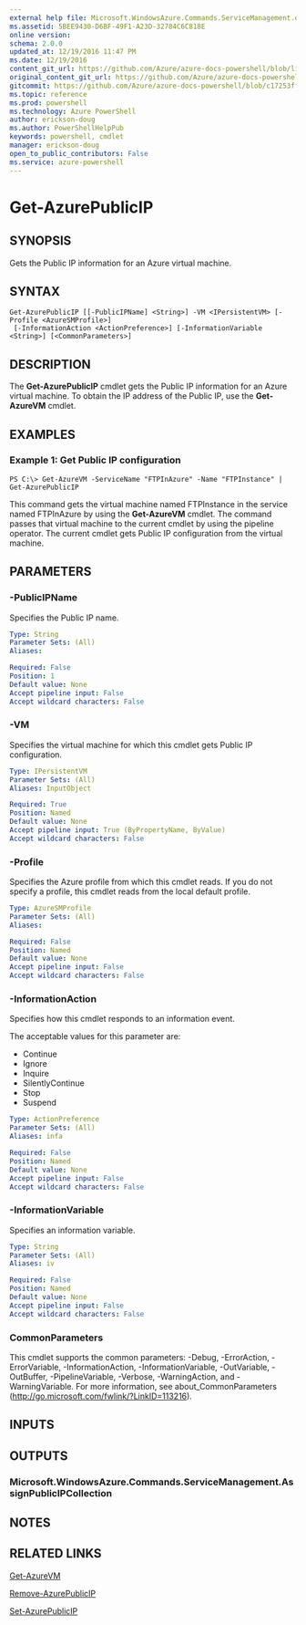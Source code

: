 ```yaml
---
external help file: Microsoft.WindowsAzure.Commands.ServiceManagement.dll-Help.xml
ms.assetid: 5BEE9430-D6BF-49F1-A23D-32784C6C818E
online version: 
schema: 2.0.0
updated_at: 12/19/2016 11:47 PM
ms.date: 12/19/2016
content_git_url: https://github.com/Azure/azure-docs-powershell/blob/live/azureps-cmdlets-docs/ServiceManagement/Azure.Service/v3.1.0/Get-AzurePublicIP.md
original_content_git_url: https://github.com/Azure/azure-docs-powershell/blob/live/azureps-cmdlets-docs/ServiceManagement/Azure.Service/v3.1.0/Get-AzurePublicIP.md
gitcommit: https://github.com/Azure/azure-docs-powershell/blob/c17253ff7f696fb211814185df5f94106c4534a8/azureps-cmdlets-docs/ServiceManagement/Azure.Service/v3.1.0/Get-AzurePublicIP.md
ms.topic: reference
ms.prod: powershell
ms.technology: Azure PowerShell
author: erickson-doug
ms.author: PowerShellHelpPub
keywords: powershell, cmdlet
manager: erickson-doug
open_to_public_contributors: False
ms.service: azure-powershell
---
```


# Get-AzurePublicIP

## SYNOPSIS
Gets the Public IP information for an Azure virtual machine.

## SYNTAX

```
Get-AzurePublicIP [[-PublicIPName] <String>] -VM <IPersistentVM> [-Profile <AzureSMProfile>]
 [-InformationAction <ActionPreference>] [-InformationVariable <String>] [<CommonParameters>]
```

## DESCRIPTION
The **Get-AzurePublicIP** cmdlet gets the Public IP information for an Azure virtual machine.
To obtain the IP address of the Public IP, use the **Get-AzureVM** cmdlet.

## EXAMPLES

### Example 1: Get Public IP configuration
```
PS C:\> Get-AzureVM -ServiceName "FTPInAzure" -Name "FTPInstance" | Get-AzurePublicIP
```

This command gets the virtual machine named FTPInstance in the service named FTPInAzure by using the **Get-AzureVM** cmdlet.
The command passes that virtual machine to the current cmdlet by using the pipeline operator.
The current cmdlet gets Public IP configuration from the virtual machine.

## PARAMETERS

### -PublicIPName
Specifies the Public IP name.

```yaml
Type: String
Parameter Sets: (All)
Aliases: 

Required: False
Position: 1
Default value: None
Accept pipeline input: False
Accept wildcard characters: False
```

### -VM
Specifies the virtual machine for which this cmdlet gets Public IP configuration.

```yaml
Type: IPersistentVM
Parameter Sets: (All)
Aliases: InputObject

Required: True
Position: Named
Default value: None
Accept pipeline input: True (ByPropertyName, ByValue)
Accept wildcard characters: False
```

### -Profile
Specifies the Azure profile from which this cmdlet reads.
If you do not specify a profile, this cmdlet reads from the local default profile.

```yaml
Type: AzureSMProfile
Parameter Sets: (All)
Aliases: 

Required: False
Position: Named
Default value: None
Accept pipeline input: False
Accept wildcard characters: False
```

### -InformationAction
Specifies how this cmdlet responds to an information event.

The acceptable values for this parameter are:

- Continue
- Ignore
- Inquire
- SilentlyContinue
- Stop
- Suspend

```yaml
Type: ActionPreference
Parameter Sets: (All)
Aliases: infa

Required: False
Position: Named
Default value: None
Accept pipeline input: False
Accept wildcard characters: False
```

### -InformationVariable
Specifies an information variable.

```yaml
Type: String
Parameter Sets: (All)
Aliases: iv

Required: False
Position: Named
Default value: None
Accept pipeline input: False
Accept wildcard characters: False
```

### CommonParameters
This cmdlet supports the common parameters: -Debug, -ErrorAction, -ErrorVariable, -InformationAction, -InformationVariable, -OutVariable, -OutBuffer, -PipelineVariable, -Verbose, -WarningAction, and -WarningVariable. For more information, see about_CommonParameters (http://go.microsoft.com/fwlink/?LinkID=113216).

## INPUTS

## OUTPUTS

### Microsoft.WindowsAzure.Commands.ServiceManagement.AssignPublicIPCollection

## NOTES

## RELATED LINKS

[Get-AzureVM](xref:ServiceManagement/Azure.Service/v3.1.0/Get-AzureVM.md)

[Remove-AzurePublicIP](xref:ServiceManagement/Azure.Service/v3.1.0/Remove-AzurePublicIP.md)

[Set-AzurePublicIP](xref:ServiceManagement/Azure.Service/v3.1.0/Set-AzurePublicIP.md)


